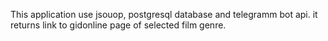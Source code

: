 This application use jsouop, postgresql database and telegramm bot api. it returns link to gidonline page of selected film genre.